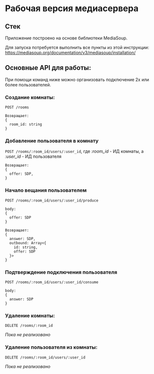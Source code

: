 # Рабочая версия медиасервера

## Стек

Приложение построено на основе библиотеки MediaSoup. 

Для запуска потребуется выполнить все пункты из этой инструкции: <https://mediasoup.org/documentation/v3/mediasoup/installation/>

## Основные API для работы:

При помощи команд ниже можно организовать подключение 2х или более пользователей.

### Создание комнаты: 
```POST /rooms```

```
Возвращает:
{
  room_id: string
}
```

### Добавление пользователя в комнату
```POST /rooms/:room_id/users/:user_id```, где *:room_id* - ИД комнаты, а *:user_id* - ИД пользователя

```
Возвращает:
{
  offer: SDP,
}
```

### Начало вещания пользователем
```POST /rooms/:room_id/users/:user_id/produce```

```
body:
{
  offer: SDP
}

Возвращает:
{
  answer: SDP,
  outbound: Array<{
    id: string,
    offer: SDP
  }>
}
```

### Подтверждение подключения пользователя
```POST /rooms/:room_id/users/:user_id/consume```

```
body: 
{
  answer: SDP
}
```

### Удаление комнаты:
```DELETE /rooms/:room_id```

*Пока не реализовано*

### Удаление пользователя из комнаты:
```DELETE /rooms/:room_id/users/:user_id```

*Пока не реализовано*